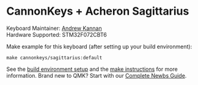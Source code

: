# CannonKeys + Acheron Sagittarius

Keyboard Maintainer: [Andrew Kannan](https://github.com/awkannan)  
Hardware Supported: STM32F072CBT6  

Make example for this keyboard (after setting up your build environment):

    make cannonkeys/sagittarius:default

See the [build environment setup](https://docs.qmk.fm/#/getting_started_build_tools) and the [make instructions](https://docs.qmk.fm/#/getting_started_make_guide) for more information. Brand new to QMK? Start with our [Complete Newbs Guide](https://docs.qmk.fm/#/newbs).
